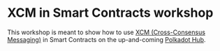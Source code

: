 # XCM in Smart Contracts workshop

This workshop is meant to show how to use [XCM (Cross-Consensus Messaging)](https://docs.polkadot.com/develop/interoperability/intro-to-xcm/) in Smart Contracts on the up-and-coming [Polkadot Hub](https://docs.polkadot.com/develop/smart-contracts/).
